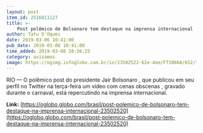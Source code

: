 ```yaml
---
layout: post
item_id: 2516011127
title: >-
    Post polêmico de Bolsonaro tem destaque na imprensa internacional
author: Tatu D'Oquei
date: 2019-03-06 10:41:00
pub_date: 2019-03-06 10:41:00
time_added: 2019-03-08 18:56:25
category: avisamos
image: https://ogimg.infoglobo.com.br/in/23502522-62e-4ae/FT1086A/652/tweetindependent.png
---
```


RIO — O polêmico post do presidente Jair Bolsonaro , que publicou em seu perfil no Twitter na terça-feira um vídeo com cenas obscenas , gravado durante o carnaval, está repercutindo na imprensa internacional.

**Link:** [https://oglobo.globo.com/brasil/post-polemico-de-bolsonaro-tem-destaque-na-imprensa-internacional-23502520](https://oglobo.globo.com/brasil/post-polemico-de-bolsonaro-tem-destaque-na-imprensa-internacional-23502520)

